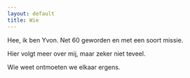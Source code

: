 ```yaml
---
layout: default
title: Wie
---
```


<section>
<p>Hee, ik ben Yvon. Net 60 geworden en met een soort missie.</p>

<p>Hier volgt meer over mij, maar zeker niet teveel.</p>

<p>Wie weet ontmoeten we elkaar ergens.</p>
</section>

<div class="bottom">
  <div class="main-cat"></div>
  <div class="little-cat">
    <img src="{{ '/assets/images/little-cat.svg' | relative_url }}" alt="">
  </div> 
</div>
